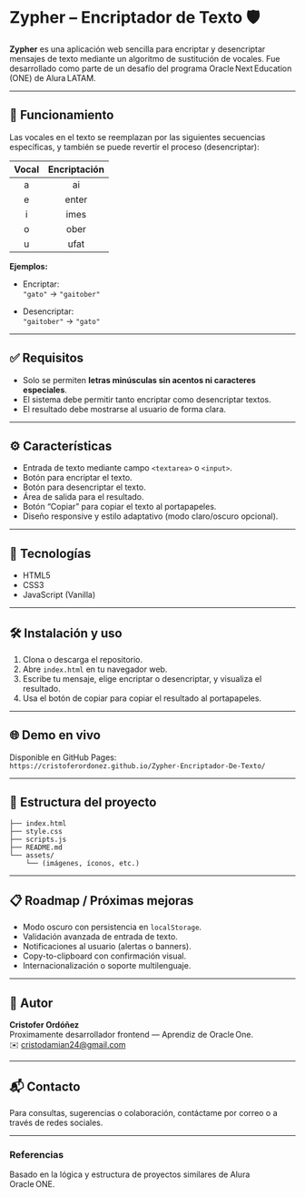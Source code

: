 # Zypher – Encriptador de Texto 🛡️

**Zypher** es una aplicación web sencilla para encriptar y desencriptar mensajes de texto mediante un algoritmo de sustitución de vocales. Fue desarrollado como parte de un desafío del programa Oracle Next Education (ONE) de Alura LATAM.

---

## 🔐 Funcionamiento

Las vocales en el texto se reemplazan por las siguientes secuencias específicas, y también se puede revertir el proceso (desencriptar):

| Vocal | Encriptación |
|:-----:|:------------:|
| a     | ai           |
| e     | enter        |
| i     | imes         |
| o     | ober         |
| u     | ufat         |

**Ejemplos:**

- Encriptar:  
  `"gato"` → `"gaitober"`

- Desencriptar:  
  `"gaitober"` → `"gato"`

---

## ✅ Requisitos

- Solo se permiten **letras minúsculas sin acentos ni caracteres especiales**.
- El sistema debe permitir tanto encriptar como desencriptar textos.
- El resultado debe mostrarse al usuario de forma clara.

---

## ⚙️ Características

- Entrada de texto mediante campo `<textarea>` o `<input>`.
- Botón para encriptar el texto.
- Botón para desencriptar el texto.
- Área de salida para el resultado.
- Botón “Copiar” para copiar el texto al portapapeles.
- Diseño responsive y estilo adaptativo (modo claro/oscuro opcional).

---

## 🧱 Tecnologías

- HTML5
- CSS3
- JavaScript (Vanilla)

---

## 🛠️ Instalación y uso

1. Clona o descarga el repositorio.
2. Abre `index.html` en tu navegador web.
3. Escribe tu mensaje, elige encriptar o desencriptar, y visualiza el resultado.
4. Usa el botón de copiar para copiar el resultado al portapapeles.

---

## 🌐 Demo en vivo

Disponible en GitHub Pages:  
`https://cristoferordonez.github.io/Zypher-Encriptador-De-Texto/`

---

## 📝 Estructura del proyecto

```
├── index.html
├── style.css
├── scripts.js
├── README.md
└── assets/
    └── (imágenes, íconos, etc.)
```

---

## 📋 Roadmap / Próximas mejoras

- Modo oscuro con persistencia en `localStorage`.
- Validación avanzada de entrada de texto.
- Notificaciones al usuario (alertas o banners).
- Copy-to-clipboard con confirmación visual.
- Internacionalización o soporte multilenguaje.

---

## 👤 Autor

**Cristofer Ordóñez**  
Proximamente desarrollador frontend — Aprendiz de Oracle One.  
✉️ cristodamian24@gmail.com

---

## 📬 Contacto

Para consultas, sugerencias o colaboración, contáctame por correo o a través de redes sociales.

---

### Referencias

Basado en la lógica y estructura de proyectos similares de Alura Oracle ONE.
